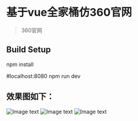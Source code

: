 # 基于vue全家桶仿360官网

> 360官网

## Build Setup

npm install

#localhost:8080
npm run dev
## 效果图如下：
![Image text](https://github.com/yuanxin666/360page/blob/master/imgs/QQ图片20180912184744.png)
![Image text](https://github.com/yuanxin666/360page/blob/master/imgs/QQ图片20180912184807.png)
![Image text](https://github.com/yuanxin666/360page/blob/master/imgs/QQ图片20180912184822.png)
